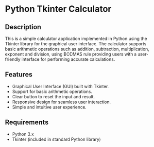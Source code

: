 # Python Tkinter Calculator

## Description

This is a simple calculator application implemented in Python using the Tkinter library for the graphical user interface. The calculator supports basic arithmetic operations such as addition, subtraction, multiplication, exponent and division, using BODMAS rule providing users with a user-friendly interface for performing accurate calculations.

## Features

- Graphical User Interface (GUI) built with Tkinter.
- Support for basic arithmetic operations.
- Clear button to reset the input and result.
- Responsive design for seamless user interaction.
- Simple and intuitive user experience.

## Requirements

- Python 3.x
- Tkinter (included in standard Python library)
